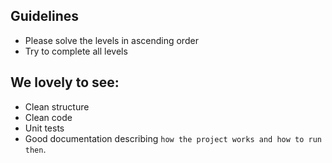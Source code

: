 ## Guidelines

- Please solve the levels in ascending order
- Try to complete all levels

## We lovely to see:

- Clean structure
- Clean code
- Unit tests
- Good documentation describing `how the project works and how to run then`.

